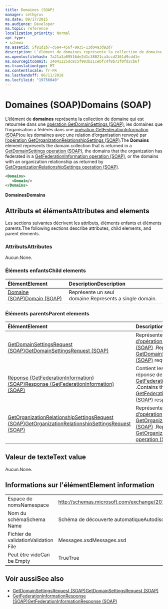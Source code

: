 ```yaml
---
title: Domaines (SOAP)
manager: sethgros
ms.date: 09/17/2015
ms.audience: Developer
ms.topic: reference
localization_priority: Normal
api_type:
- schema
ms.assetid: 5f81d1b7-c6a4-456f-9935-13d04a3d92d7
description: L’élément de domaines représente la collection de domaine qui est retournée dans une opération de GetDomainSettings (SOAP), les domaines que l’organisation a fédérés dans une opération de GetFederationInformation (SOAP) ou les domaines avec une relation d’organisation renvoyée par l’opération GetOrganizationRelationshipSettings (SOAP).
ms.openlocfilehash: 7a21a3a09516de2d1c38021ca3ccd2161d9cdd1e
ms.sourcegitcommit: 34041125dc8c5f993b21cebfc4f8b72f0fd2cb6f
ms.translationtype: MT
ms.contentlocale: fr-FR
ms.lasthandoff: 06/11/2018
ms.locfileid: "19756040"
---
```

# <a name="domains-soap"></a><span data-ttu-id="168dc-103">Domaines (SOAP)</span><span class="sxs-lookup"><span data-stu-id="168dc-103">Domains (SOAP)</span></span>

<span data-ttu-id="168dc-104">L’élément de **domaines** représente la collection de domaine qui est retournée dans une [opération GetDomainSettings (SOAP)](getdomainsettings-operation-soap.md), les domaines que l’organisation a fédérés dans une [opération GetFederationInformation (SOAP)](getfederationinformation-operation-soap.md)ou les domaines avec une relation d’organisation renvoyé par [l’opération GetOrganizationRelationshipSettings (SOAP)](getorganizationrelationshipsettings-operation-soap.md).</span><span class="sxs-lookup"><span data-stu-id="168dc-104">The **Domains** element represents the domain collection that is returned in a [GetDomainSettings operation (SOAP)](getdomainsettings-operation-soap.md), the domains that the organization has federated in a [GetFederationInformation operation (SOAP)](getfederationinformation-operation-soap.md), or the domains with an organization relationship as returned by [GetOrganizationRelationshipSettings operation (SOAP)](getorganizationrelationshipsettings-operation-soap.md).</span></span>
  
```XML
<Domains>
   <Domain/>
</Domains>
```

 <span data-ttu-id="168dc-105">**Domaines**</span><span class="sxs-lookup"><span data-stu-id="168dc-105">**Domains**</span></span>
## <a name="attributes-and-elements"></a><span data-ttu-id="168dc-106">Attributs et éléments</span><span class="sxs-lookup"><span data-stu-id="168dc-106">Attributes and elements</span></span>

<span data-ttu-id="168dc-107">Les sections suivantes décrivent les attributs, éléments enfants et éléments parents.</span><span class="sxs-lookup"><span data-stu-id="168dc-107">The following sections describe attributes, child elements, and parent elements.</span></span>
  
### <a name="attributes"></a><span data-ttu-id="168dc-108">Attributs</span><span class="sxs-lookup"><span data-stu-id="168dc-108">Attributes</span></span>

<span data-ttu-id="168dc-109">Aucun.</span><span class="sxs-lookup"><span data-stu-id="168dc-109">None.</span></span>
  
### <a name="child-elements"></a><span data-ttu-id="168dc-110">Éléments enfants</span><span class="sxs-lookup"><span data-stu-id="168dc-110">Child elements</span></span>

|<span data-ttu-id="168dc-111">**Élément**</span><span class="sxs-lookup"><span data-stu-id="168dc-111">**Element**</span></span>|<span data-ttu-id="168dc-112">**Description**</span><span class="sxs-lookup"><span data-stu-id="168dc-112">**Description**</span></span>|
|:-----|:-----|
|[<span data-ttu-id="168dc-113">Domaine (SOAP)</span><span class="sxs-lookup"><span data-stu-id="168dc-113">Domain (SOAP)</span></span>](domain-soap.md) <br/> |<span data-ttu-id="168dc-114">Représente un seul domaine.</span><span class="sxs-lookup"><span data-stu-id="168dc-114">Represents a single domain.</span></span>  <br/> |
   
### <a name="parent-elements"></a><span data-ttu-id="168dc-115">Éléments parents</span><span class="sxs-lookup"><span data-stu-id="168dc-115">Parent elements</span></span>

|<span data-ttu-id="168dc-116">**Élément**</span><span class="sxs-lookup"><span data-stu-id="168dc-116">**Element**</span></span>|<span data-ttu-id="168dc-117">**Description**</span><span class="sxs-lookup"><span data-stu-id="168dc-117">**Description**</span></span>|
|:-----|:-----|
|[<span data-ttu-id="168dc-118">GetDomainSettingsRequest (SOAP)</span><span class="sxs-lookup"><span data-stu-id="168dc-118">GetDomainSettingsRequest (SOAP)</span></span>](getdomainsettingsrequest-soap.md) <br/> |<span data-ttu-id="168dc-119">Représente une demande [d’opération GetDomainSettings (SOAP)](getdomainsettings-operation-soap.md) .</span><span class="sxs-lookup"><span data-stu-id="168dc-119">Represents a [GetDomainSettings operation (SOAP)](getdomainsettings-operation-soap.md) request.</span></span>  <br/> |
|[<span data-ttu-id="168dc-120">Réponse (GetFederationInformation) (SOAP)</span><span class="sxs-lookup"><span data-stu-id="168dc-120">Response (GetFederationInformation) (SOAP)</span></span>](response-getfederationinformationsoap.md) <br/> |<span data-ttu-id="168dc-121">Contient les informations de réponse de [l’opération GetFederationInformation (SOAP)](getfederationinformation-operation-soap.md) .</span><span class="sxs-lookup"><span data-stu-id="168dc-121">Contains the [GetFederationInformation operation (SOAP)](getfederationinformation-operation-soap.md) response information.</span></span>  <br/> |
|[<span data-ttu-id="168dc-122">GetOrganizationRelationshipSettingsRequest (SOAP)</span><span class="sxs-lookup"><span data-stu-id="168dc-122">GetOrganizationRelationshipSettingsRequest (SOAP)</span></span>](getorganizationrelationshipsettingsrequest-soap.md) <br/> |<span data-ttu-id="168dc-123">Représente une demande [d’opération GetOrganizationRelationshipSettings (SOAP)](getorganizationrelationshipsettings-operation-soap.md) .</span><span class="sxs-lookup"><span data-stu-id="168dc-123">Represents a [GetOrganizationRelationshipSettings operation (SOAP)](getorganizationrelationshipsettings-operation-soap.md) request.</span></span>  <br/> |
   
## <a name="text-value"></a><span data-ttu-id="168dc-124">Valeur de texte</span><span class="sxs-lookup"><span data-stu-id="168dc-124">Text value</span></span>

<span data-ttu-id="168dc-125">Aucun.</span><span class="sxs-lookup"><span data-stu-id="168dc-125">None.</span></span>
  
## <a name="element-information"></a><span data-ttu-id="168dc-126">Informations sur l'élément</span><span class="sxs-lookup"><span data-stu-id="168dc-126">Element information</span></span>

|||
|:-----|:-----|
|<span data-ttu-id="168dc-127">Espace de noms</span><span class="sxs-lookup"><span data-stu-id="168dc-127">Namespace</span></span>  <br/> |http://schemas.microsoft.com/exchange/2010/Autodiscover  <br/> |
|<span data-ttu-id="168dc-128">Nom du schéma</span><span class="sxs-lookup"><span data-stu-id="168dc-128">Schema Name</span></span>  <br/> |<span data-ttu-id="168dc-129">Schéma de découverte automatique</span><span class="sxs-lookup"><span data-stu-id="168dc-129">Autodiscover schema</span></span>  <br/> |
|<span data-ttu-id="168dc-130">Fichier de validation</span><span class="sxs-lookup"><span data-stu-id="168dc-130">Validation File</span></span>  <br/> |<span data-ttu-id="168dc-131">Messages.xsd</span><span class="sxs-lookup"><span data-stu-id="168dc-131">Messages.xsd</span></span>  <br/> |
|<span data-ttu-id="168dc-132">Peut être vide</span><span class="sxs-lookup"><span data-stu-id="168dc-132">Can be Empty</span></span>  <br/> |<span data-ttu-id="168dc-133">True</span><span class="sxs-lookup"><span data-stu-id="168dc-133">True</span></span>  <br/> |
   
## <a name="see-also"></a><span data-ttu-id="168dc-134">Voir aussi</span><span class="sxs-lookup"><span data-stu-id="168dc-134">See also</span></span>

- [<span data-ttu-id="168dc-135">GetDomainSettingsRequest (SOAP)</span><span class="sxs-lookup"><span data-stu-id="168dc-135">GetDomainSettingsRequest (SOAP)</span></span>](getdomainsettingsrequest-soap.md)  
- [<span data-ttu-id="168dc-136">GetFederationInformationResponse (SOAP)</span><span class="sxs-lookup"><span data-stu-id="168dc-136">GetFederationInformationResponse (SOAP)</span></span>](getfederationinformationresponse-soap.md)

